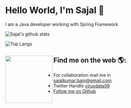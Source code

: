 # Hello World, I'm Sajal 👋

I am a Java developer working with Spring Framework

![Sajal's github stats](https://github-readme-stats.vercel.app/api?username=sajalbain&count_private=true&show_icons=true&hide_border=true&text_color=212E46&icon_color=3C5480&title_color=0B3480)

![Top Langs](https://github-readme-stats.vercel.app/api/top-langs/?username=sajalbain&count_private=true&show_icons=true&hide_border=true&text_color=212E46&icon_color=3C5480&title_color=0B3480)

## Find me on the web 🌎:<img align="left" width="150" height="150" src="https://media.giphy.com/media/MF0Gm9Dla7yWoKeXrM/giphy.gif">
  - For collaboration mail me in [sajalkumar.bain@gmail.com](mailto:sajalkumar.bain@gmail.com)
  - Twitter Handle [virusdata08](https://twitter.com/virusdata08)
  - [Follow me on Github](https://github.com/sajalbain)
<!--
**sajalbain/sajalbain** is a ✨ _special_ ✨ repository because its `README.md` (this file) appears on your GitHub profile.

Here are some ideas to get you started:

- 🔭 I’m currently working on ...
- 🌱 I’m currently learning ...
- 👯 I’m looking to collaborate on ...
- 🤔 I’m looking for help with ...
- 💬 Ask me about ...
- 📫 How to reach me: ...
- 😄 Pronouns: ...
- ⚡ Fun fact: ...
-->
